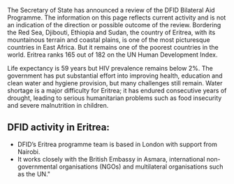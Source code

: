 The Secretary of State has announced a review of the DFID Bilateral Aid Programme. The information on this page reflects current activity and is not an indication of the direction or possible outcome of the review.  Bordering the Red Sea, Djibouti, Ethiopia and Sudan, the country of Eritrea, with its mountainous terrain and coastal plains, is one of the most picturesque countries in East Africa.  But it remains one of the poorest countries in the world.  Eritrea ranks 165 out of 182 on the UN Human Development Index.

Life expectancy is 59 years but HIV prevalence remains below 2%. The government has put substantial effort into improving health, education and clean water and hygiene provision, but many challenges still remain.  Water shortage is a major difficulty for Eritrea; it has endured consecutive years of drought, leading to serious humanitarian problems such as food insecurity and severe malnutrition in children.

## DFID activity in Eritrea:

- DFID’s Eritrea programme team is based in London with support from Nairobi.
- It works closely with the British Embassy in Asmara, international non-governmental organisations (NGOs) and multilateral organisations such as the UN."